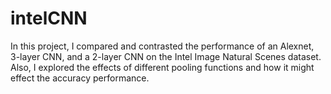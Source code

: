 # intelCNN
In this project, I compared and contrasted the performance of an Alexnet, 3-layer CNN, and a 2-layer CNN on the Intel Image Natural Scenes dataset. Also, I explored the effects of different pooling functions and how it might effect the accuracy performance.
